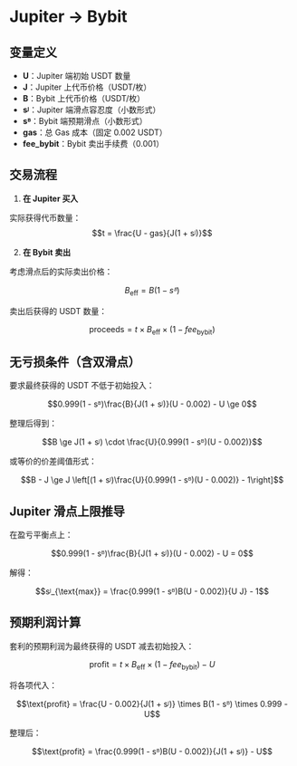 # Jupiter → Bybit
  
## 变量定义

- **U**：Jupiter 端初始 USDT 数量
- **J**：Jupiter 上代币价格（USDT/枚）
- **B**：Bybit 上代币价格（USDT/枚）
- **sᴶ**：Jupiter 端滑点容忍度（小数形式）
- **sᴮ**：Bybit 端预期滑点（小数形式）
- **gas**：总 Gas 成本（固定 0.002 USDT）
- **fee_bybit**：Bybit 卖出手续费（0.001）


## 交易流程

1. **在 Jupiter 买入**

实际获得代币数量：
$$t = \frac{U - gas}{J(1 + sᴶ)}$$


2. **在 Bybit 卖出**

考虑滑点后的实际卖出价格：

$$B_{\text{eff}} = B(1 - sᴮ)$$

卖出后获得的 USDT 数量：

$$\text{proceeds} = t \times B_{\text{eff}} \times (1 - fee_{\text{bybit}})$$
  

## 无亏损条件（含双滑点）

  

要求最终获得的 USDT 不低于初始投入：


$$0.999(1 - sᴮ)\frac{B}{J(1 + sᴶ)}(U - 0.002) - U \ge 0$$

整理后得到：


$$B \ge J(1 + sᴶ) \cdot \frac{U}{0.999(1 - sᴮ)(U - 0.002)}$$


或等价的价差阈值形式：



$$B - J \ge J \left[(1 + sᴶ)\frac{U}{0.999(1 - sᴮ)(U - 0.002)} - 1\right]$$

  

## Jupiter 滑点上限推导

  

在盈亏平衡点上：

$$0.999(1 - sᴮ)\frac{B}{J(1 + sᴶ)}(U - 0.002) - U = 0$$

  

解得：

$$sᴶ_{\text{max}} = \frac{0.999(1 - sᴮ)B(U - 0.002)}{U J} - 1$$



## 预期利润计算

套利的预期利润为最终获得的 USDT 减去初始投入：

$$\text{profit} = t \times B_{\text{eff}} \times (1 - fee_{\text{bybit}}) - U$$

将各项代入：

$$\text{profit} = \frac{U - 0.002}{J(1 + sᴶ)} \times B(1 - sᴮ) \times 0.999 - U$$

整理后：

$$\text{profit} = \frac{0.999(1 - sᴮ)B(U - 0.002)}{J(1 + sᴶ)} - U$$